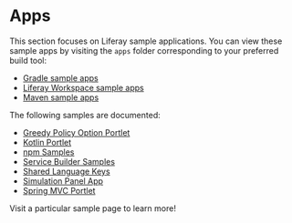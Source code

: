 # Apps [](id=apps)

This section focuses on Liferay sample applications. You can view these sample
apps by visiting the `apps` folder corresponding to your preferred build tool:

- [Gradle sample apps](https://github.com/liferay/liferay-blade-samples/tree/7.0/gradle/apps)
- [Liferay Workspace sample apps](https://github.com/liferay/liferay-blade-samples/tree/7.0/liferay-workspace/apps)
- [Maven sample apps](https://github.com/liferay/liferay-blade-samples/tree/7.0/maven/apps)

The following samples are documented:

- [Greedy Policy Option Portlet](greedy-policy-option-portlet)
- [Kotlin Portlet](kotlin-portlet)
- [npm Samples](npm-samples)
- [Service Builder Samples](service-builder-samples)
- [Shared Language Keys](shared-language-keys)
- [Simulation Panel App](simulation-panel-app)
- [Spring MVC Portlet](spring-mvc-portlet)

Visit a particular sample page to learn more!
